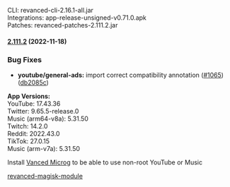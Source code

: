 CLI: revanced-cli-2.16.1-all.jar  
Integrations: app-release-unsigned-v0.71.0.apk  
Patches: revanced-patches-2.111.2.jar  

#### [2.111.2](https://github.com/revanced/revanced-patches/compare/v2.111.1...v2.111.2) (2022-11-18)
### Bug Fixes
* **youtube/general-ads:** import correct compatibility annotation ([#1065](https://github.com/revanced/revanced-patches/issues/1065)) ([db2085c](https://github.com/revanced/revanced-patches/commit/db2085c217311a8b7d45a01c03c6162bc60a9298))

  
**App Versions:**  
YouTube: 17.43.36  
Twitter: 9.65.5-release.0  
Music (arm64-v8a): 5.31.50  
Twitch: 14.2.0  
Reddit: 2022.43.0  
TikTok: 27.0.15  
Music (arm-v7a): 5.31.50  

Install [Vanced Microg](https://github.com/TeamVanced/VancedMicroG/releases) to be able to use non-root YouTube or Music  

[revanced-magisk-module](https://github.com/j-hc/revanced-magisk-module)  
